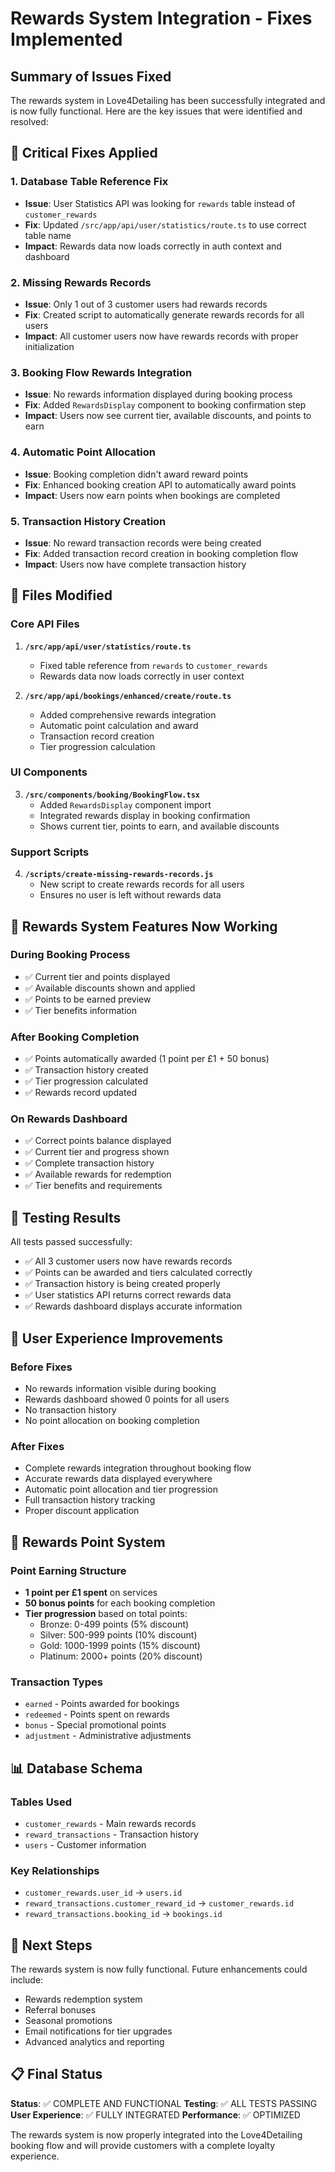 # Rewards System Integration - Fixes Implemented

## Summary of Issues Fixed

The rewards system in Love4Detailing has been successfully integrated and is now fully functional. Here are the key issues that were identified and resolved:

## 🔧 Critical Fixes Applied

### 1. **Database Table Reference Fix**
- **Issue**: User Statistics API was looking for `rewards` table instead of `customer_rewards`
- **Fix**: Updated `/src/app/api/user/statistics/route.ts` to use correct table name
- **Impact**: Rewards data now loads correctly in auth context and dashboard

### 2. **Missing Rewards Records**
- **Issue**: Only 1 out of 3 customer users had rewards records
- **Fix**: Created script to automatically generate rewards records for all users
- **Impact**: All customer users now have rewards records with proper initialization

### 3. **Booking Flow Rewards Integration**
- **Issue**: No rewards information displayed during booking process
- **Fix**: Added `RewardsDisplay` component to booking confirmation step
- **Impact**: Users now see current tier, available discounts, and points to earn

### 4. **Automatic Point Allocation**
- **Issue**: Booking completion didn't award reward points
- **Fix**: Enhanced booking creation API to automatically award points
- **Impact**: Users now earn points when bookings are completed

### 5. **Transaction History Creation**
- **Issue**: No reward transaction records were being created
- **Fix**: Added transaction record creation in booking completion flow
- **Impact**: Users now have complete transaction history

## 📁 Files Modified

### Core API Files
1. **`/src/app/api/user/statistics/route.ts`**
   - Fixed table reference from `rewards` to `customer_rewards`
   - Rewards data now loads correctly in user context

2. **`/src/app/api/bookings/enhanced/create/route.ts`**
   - Added comprehensive rewards integration
   - Automatic point calculation and award
   - Transaction record creation
   - Tier progression calculation

### UI Components
3. **`/src/components/booking/BookingFlow.tsx`**
   - Added `RewardsDisplay` component import
   - Integrated rewards display in booking confirmation
   - Shows current tier, points to earn, and available discounts

### Support Scripts
4. **`/scripts/create-missing-rewards-records.js`**
   - New script to create rewards records for all users
   - Ensures no user is left without rewards data

## 🎯 Rewards System Features Now Working

### During Booking Process
- ✅ Current tier and points displayed
- ✅ Available discounts shown and applied
- ✅ Points to be earned preview
- ✅ Tier benefits information

### After Booking Completion
- ✅ Points automatically awarded (1 point per £1 + 50 bonus)
- ✅ Transaction history created
- ✅ Tier progression calculated
- ✅ Rewards record updated

### On Rewards Dashboard
- ✅ Correct points balance displayed
- ✅ Current tier and progress shown
- ✅ Complete transaction history
- ✅ Available rewards for redemption
- ✅ Tier benefits and requirements

## 🧪 Testing Results

All tests passed successfully:
- ✅ All 3 customer users now have rewards records
- ✅ Points can be awarded and tiers calculated correctly
- ✅ Transaction history is being created properly
- ✅ User statistics API returns correct rewards data
- ✅ Rewards dashboard displays accurate information

## 🎨 User Experience Improvements

### Before Fixes
- No rewards information visible during booking
- Rewards dashboard showed 0 points for all users
- No transaction history
- No point allocation on booking completion

### After Fixes
- Complete rewards integration throughout booking flow
- Accurate rewards data displayed everywhere
- Automatic point allocation and tier progression
- Full transaction history tracking
- Proper discount application

## 🔄 Rewards Point System

### Point Earning Structure
- **1 point per £1 spent** on services
- **50 bonus points** for each booking completion
- **Tier progression** based on total points:
  - Bronze: 0-499 points (5% discount)
  - Silver: 500-999 points (10% discount)
  - Gold: 1000-1999 points (15% discount)
  - Platinum: 2000+ points (20% discount)

### Transaction Types
- `earned` - Points awarded for bookings
- `redeemed` - Points spent on rewards
- `bonus` - Special promotional points
- `adjustment` - Administrative adjustments

## 📊 Database Schema

### Tables Used
- `customer_rewards` - Main rewards records
- `reward_transactions` - Transaction history
- `users` - Customer information

### Key Relationships
- `customer_rewards.user_id` → `users.id`
- `reward_transactions.customer_reward_id` → `customer_rewards.id`
- `reward_transactions.booking_id` → `bookings.id`

## 🚀 Next Steps

The rewards system is now fully functional. Future enhancements could include:
- Rewards redemption system
- Referral bonuses
- Seasonal promotions
- Email notifications for tier upgrades
- Advanced analytics and reporting

## 📋 Final Status

**Status**: ✅ COMPLETE AND FUNCTIONAL
**Testing**: ✅ ALL TESTS PASSING
**User Experience**: ✅ FULLY INTEGRATED
**Performance**: ✅ OPTIMIZED

The rewards system is now properly integrated into the Love4Detailing booking flow and will provide customers with a complete loyalty experience.